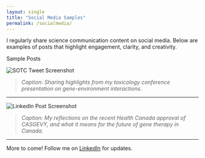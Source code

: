 ```yaml
---
layout: single
title: "Social Media Samples"
permalink: /socialmedia/
---
```


I regularly share science communication content on social media. Below are examples of posts that highlight engagement, clarity, and creativity.

Sample Posts

![SOTC Tweet Screenshot](/assets/images/sotc-tweet1.png)

> *Caption: Sharing highlights from my toxicology conference presentation on gene-environment interactions.*

---

![LinkedIn Post Screenshot](/assets/images/linkedin-post2.png)

> *Caption: My reflections on the recent Health Canada approval of CASGEVY, and what it means for the future of gene therapy in Canada.*

---

More to come! Follow me on [LinkedIn](https://www.linkedin.com/in/logan-germain-72b1201a9/) for updates.
